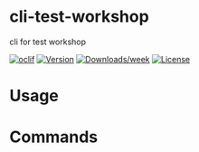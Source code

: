 cli-test-workshop
=================

cli for test workshop

[![oclif](https://img.shields.io/badge/cli-oclif-brightgreen.svg)](https://oclif.io)
[![Version](https://img.shields.io/npm/v/cli-test-workshop.svg)](https://npmjs.org/package/cli-test-workshop)
[![Downloads/week](https://img.shields.io/npm/dw/cli-test-workshop.svg)](https://npmjs.org/package/cli-test-workshop)
[![License](https://img.shields.io/npm/l/cli-test-workshop.svg)](https://github.com/antonshwab/cli-test-workshop/blob/master/package.json)

<!-- toc -->
# Usage
<!-- usage -->
# Commands
<!-- commands -->
